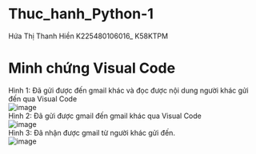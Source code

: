 # Thuc_hanh_Python-1  
Hứa Thị Thanh Hiền K225480106016_ K58KTPM  
# Minh chứng Visual Code  
Hình 1: Đã gửi được đến gmail khác và đọc được nội dung người khác gửi đến qua Visual Code  
![image](https://github.com/user-attachments/assets/e2b6b03e-9d6a-430d-8457-6856992584a3)  
Hình 2: Đã gửi được gmail đến gmail khác qua Visual Code  
![image](https://github.com/user-attachments/assets/5b9ac329-0796-4cce-b3d7-e74e1f5cd2ef)  
Hình 3: Đã nhận được gmail từ người khác gửi đến.  
![image](https://github.com/user-attachments/assets/a32e7ffb-5125-4ce2-ad4d-a62eb2d6be7b)  

